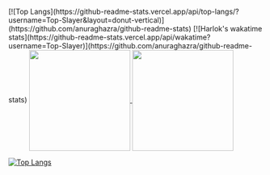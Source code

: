 <br>
[![Top Langs](https://github-readme-stats.vercel.app/api/top-langs/?username=Top-Slayer&layout=donut-vertical)](https://github.com/anuraghazra/github-readme-stats)
[![Harlok's wakatime stats](https://github-readme-stats.vercel.app/api/wakatime?username=Top-Slayer)](https://github.com/anuraghazra/github-readme-stats)

<a href="https://github.com/Top-Slayer/github-readme-stats">
  <img height=200 align="center" src="https://github-readme-stats.vercel.app/api?username=Top-Slayer](https://github-readme-stats.vercel.app/api?username=Top-Slayer show_icons=true theme=tokyonight)" />
</a>
<a href="https://github.com/anuraghazra/convoychat">
  <img height=200 align="center" src="https://github-readme-stats.vercel.app/api/top-langs?username=Top-Slayer&layout=compact&langs_count=8&card_width=320" />
</a>

[![Top Langs](https://github-readme-stats.vercel.app/api/top-langs/?username=Top-Slayer)](https://github.com/anuraghazra/github-readme-stats)
